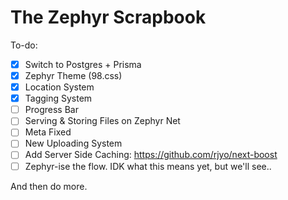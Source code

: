 # The Zephyr Scrapbook

To-do:

- [x] Switch to Postgres + Prisma
- [x] Zephyr Theme (98.css)
- [x] Location System
- [x] Tagging System 
- [ ] Progress Bar
- [ ] Serving & Storing Files on Zephyr Net
- [ ] Meta Fixed
- [ ] New Uploading System
- [ ] Add Server Side Caching: https://github.com/rjyo/next-boost
- [ ] Zephyr-ise the flow. IDK what this means yet, but we'll see..

And then do more.
